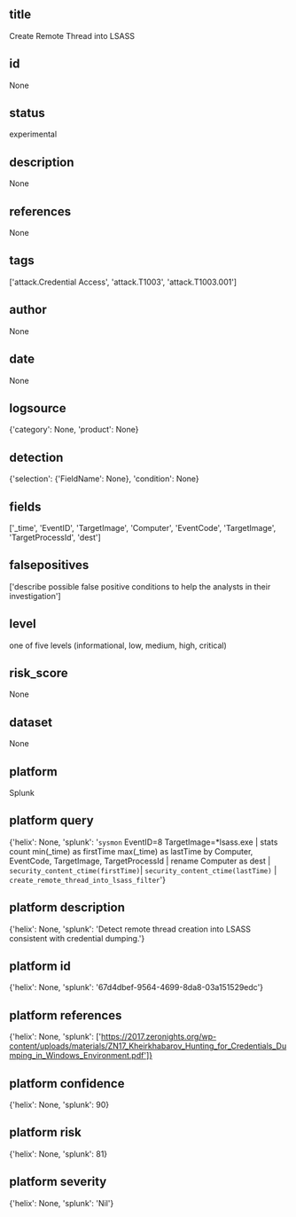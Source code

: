 ## title

Create Remote Thread into LSASS

## id

None

## status

experimental

## description

None

## references

None

## tags

['attack.Credential Access', 'attack.T1003', 'attack.T1003.001']

## author

None

## date

None

## logsource

{'category': None, 'product': None}

## detection

{'selection': {'FieldName': None}, 'condition': None}

## fields

['_time', 'EventID', 'TargetImage', 'Computer', 'EventCode', 'TargetImage', 'TargetProcessId', 'dest']

## falsepositives

['describe possible false positive conditions to help the analysts in their investigation']

## level

one of five levels (informational, low, medium, high, critical)

## risk_score

None

## dataset

None

## platform

Splunk

## platform query

{'helix': None, 'splunk': '`sysmon` EventID=8 TargetImage=*lsass.exe | stats count min(_time) as firstTime max(_time) as lastTime by Computer, EventCode, TargetImage, TargetProcessId | rename Computer as dest | `security_content_ctime(firstTime)`| `security_content_ctime(lastTime)` | `create_remote_thread_into_lsass_filter`'}

## platform description

{'helix': None, 'splunk': 'Detect remote thread creation into LSASS consistent with credential dumping.'}

## platform id

{'helix': None, 'splunk': '67d4dbef-9564-4699-8da8-03a151529edc'}

## platform references

{'helix': None, 'splunk': ['https://2017.zeronights.org/wp-content/uploads/materials/ZN17_Kheirkhabarov_Hunting_for_Credentials_Dumping_in_Windows_Environment.pdf']}

## platform confidence

{'helix': None, 'splunk': 90}

## platform risk

{'helix': None, 'splunk': 81}

## platform severity

{'helix': None, 'splunk': 'Nil'}

